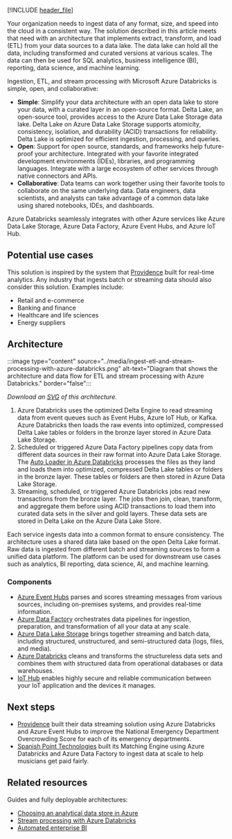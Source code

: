 [!INCLUDE [header_file](../../../includes/sol-idea-header.md)]

Your organization needs to ingest data of any format, size, and speed into the cloud in a consistent way. The solution described in this article meets that need with an architecture that implements extract, transform, and load (ETL) from your data sources to a data lake. The data lake can hold all the data, including transformed and curated versions at various scales. The data can then be used for SQL analytics, business intelligence (BI), reporting, data science, and machine learning.

Ingestion, ETL, and stream processing with Microsoft Azure Databricks is simple, open, and collaborative:

- **Simple**: Simplify your data architecture with an open data lake to store your data, with a curated layer in an open-source format. Delta Lake, an open-source tool, provides access to the Azure Data Lake Storage data lake. Delta Lake on Azure Data Lake Storage supports atomicity, consistency, isolation, and durability (ACID) transactions for reliability. Delta Lake is optimized for efficient ingestion, processing, and queries.
- **Open**: Support for open source, standards, and frameworks help future-proof your architecture. Integrated with your favorite integrated development environments (IDEs), libraries, and programming languages. Integrate with a large ecosystem of other services through native connectors and APIs.
- **Collaborative**: Data teams can work together using their favorite tools to collaborate on the same underlying data. Data engineers, data scientists, and analysts can take advantage of a common data lake using shared notebooks, IDEs, and dashboards.

Azure Databricks seamlessly integrates with other Azure services like Azure Data Lake Storage, Azure Data Factory, Azure Event Hubs, and Azure IoT Hub.

## Potential use cases

This solution is inspired by the system that [Providence](https://customers.microsoft.com/story/862036-providence-health-provider-azure) built for real-time analytics. Any industry that ingests batch or streaming data should also consider this solution. Examples include:

- Retail and e-commerce
- Banking and finance
- Healthcare and life sciences
- Energy suppliers

## Architecture

:::image type="content" source="../media/ingest-etl-and-stream-processing-with-azure-databricks.png" alt-text="Diagram that shows the architecture and data flow for ETL and stream processing with Azure Databricks." border="false":::

*Download an [SVG](../media/ingest-etl-and-stream-processing-with-azure-databricks.svg) of this architecture.*

1. Azure Databricks uses the optimized Delta Engine to read streaming data from event queues such as Event Hubs, Azure IoT Hub, or Kafka. Azure Databricks then loads the raw events into optimized, compressed Delta Lake tables or folders in the bronze layer stored in Azure Data Lake Storage.
2. Scheduled or triggered Azure Data Factory pipelines copy data from different data sources in their raw format into Azure Data Lake Storage. The [Auto Loader in Azure Databricks](https://docs.microsoft.com/azure/databricks/spark/latest/structured-streaming/auto-loader) processes the files as they land and loads them into optimized, compressed Delta Lake tables or folders in the bronze layer. These tables or folders are then stored in Azure Data Lake Storage.
3. Streaming, scheduled, or triggered Azure Databricks jobs read new transactions from the bronze layer. The jobs then join, clean, transform, and aggregate them before using ACID transactions to load them into curated data sets in the silver and gold layers. These data sets are stored in Delta Lake on the Azure Data Lake Store.

Each service ingests data into a common format to ensure consistency. The architecture uses a shared data lake based on the open Delta Lake format. Raw data is ingested from different batch and streaming sources to form a unified data platform. The platform can be used for downstream use cases such as analytics, BI reporting, data science, AI, and machine learning.

### Components

- [Azure Event Hubs](https://azure.microsoft.com/services/event-hubs/) parses and scores streaming messages from various sources, including on-premises systems, and provides real-time information.
- [Azure Data Factory](https://azure.microsoft.com/services/data-factory/) orchestrates data pipelines for ingestion, preparation, and transformation of all your data at any scale.
- [Azure Data Lake Storage](https://azure.microsoft.com/services/storage/data-lake-storage) brings together streaming and batch data, including structured, unstructured, and semi-structured data (logs, files, and media).
- [Azure Databricks](https://docs.microsoft.com/azure/azure-databricks/) cleans and transforms the structureless data sets and combines them with structured data from operational databases or data warehouses.
- [IoT Hub](https://azure.microsoft.com/services/iot-hub/) enables highly secure and reliable communication between your IoT application and the devices it manages.

## Next steps

- [Providence](https://customers.microsoft.com/story/862036-providence-health-provider-azure) built their data streaming solution using Azure Databricks and Azure Event Hubs to improve the National Emergency Department Overcrowding Score for each of its emergency departments.
- [Spanish Point Technologies](https://customers.microsoft.com/story/861222-spanish-point-technologies-professional-services-azure) built its Matching Engine using Azure Databricks and Azure Data Factory to ingest data at scale to help musicians get paid fairly.

## Related resources

Guides and fully deployable architectures:

- [Choosing an analytical data store in Azure](/azure/architecture/data-guide/technology-choices/analytical-data-stores)
- [Stream processing with Azure Databricks](/azure/architecture/reference-architectures/data/stream-processing-databricks)
- [Automated enterprise BI](/azure/architecture/reference-architectures/data/enterprise-bi-adf)
